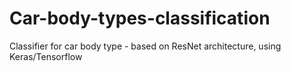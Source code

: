 # Car-body-types-classification
Classifier for car body type - based on ResNet architecture, using Keras/Tensorflow
